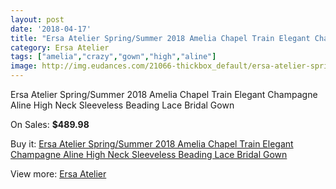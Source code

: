 ```yaml
---
layout: post
date: '2018-04-17'
title: "Ersa Atelier Spring/Summer 2018 Amelia Chapel Train Elegant Champagne Aline High Neck Sleeveless Beading Lace Bridal Gown"
category: Ersa Atelier
tags: ["amelia","crazy","gown","high","aline"]
image: http://img.eudances.com/21066-thickbox_default/ersa-atelier-spring-summer-2018-amelia-chapel-train-elegant-champagne-aline-high-neck-sleeveless-beading-lace-bridal-gown.jpg
---
```

Ersa Atelier Spring/Summer 2018 Amelia Chapel Train Elegant Champagne Aline High Neck Sleeveless Beading Lace Bridal Gown

On Sales: **$489.98**
<a href="https://www.eudances.com/en/ersa-atelier/6445-ersa-atelier-spring-summer-2018-amelia-chapel-train-elegant-champagne-aline-high-neck-sleeveless-beading-lace-bridal-gown.html"><amp-img layout="responsive" width="600" height="600" src="//img.eudances.com/21066-thickbox_default/ersa-atelier-spring-summer-2018-amelia-chapel-train-elegant-champagne-aline-high-neck-sleeveless-beading-lace-bridal-gown.jpg" alt="Ersa Atelier Spring/Summer 2018 Amelia Chapel Train Elegant Champagne Aline High Neck Sleeveless Beading Lace Bridal Gown 0" /></a>
<a href="https://www.eudances.com/en/ersa-atelier/6445-ersa-atelier-spring-summer-2018-amelia-chapel-train-elegant-champagne-aline-high-neck-sleeveless-beading-lace-bridal-gown.html"><amp-img layout="responsive" width="600" height="600" src="//img.eudances.com/21073-thickbox_default/ersa-atelier-spring-summer-2018-amelia-chapel-train-elegant-champagne-aline-high-neck-sleeveless-beading-lace-bridal-gown.jpg" alt="Ersa Atelier Spring/Summer 2018 Amelia Chapel Train Elegant Champagne Aline High Neck Sleeveless Beading Lace Bridal Gown 1" /></a>
<a href="https://www.eudances.com/en/ersa-atelier/6445-ersa-atelier-spring-summer-2018-amelia-chapel-train-elegant-champagne-aline-high-neck-sleeveless-beading-lace-bridal-gown.html"><amp-img layout="responsive" width="600" height="600" src="//img.eudances.com/21072-thickbox_default/ersa-atelier-spring-summer-2018-amelia-chapel-train-elegant-champagne-aline-high-neck-sleeveless-beading-lace-bridal-gown.jpg" alt="Ersa Atelier Spring/Summer 2018 Amelia Chapel Train Elegant Champagne Aline High Neck Sleeveless Beading Lace Bridal Gown 2" /></a>
<a href="https://www.eudances.com/en/ersa-atelier/6445-ersa-atelier-spring-summer-2018-amelia-chapel-train-elegant-champagne-aline-high-neck-sleeveless-beading-lace-bridal-gown.html"><amp-img layout="responsive" width="600" height="600" src="//img.eudances.com/21071-thickbox_default/ersa-atelier-spring-summer-2018-amelia-chapel-train-elegant-champagne-aline-high-neck-sleeveless-beading-lace-bridal-gown.jpg" alt="Ersa Atelier Spring/Summer 2018 Amelia Chapel Train Elegant Champagne Aline High Neck Sleeveless Beading Lace Bridal Gown 3" /></a>
<a href="https://www.eudances.com/en/ersa-atelier/6445-ersa-atelier-spring-summer-2018-amelia-chapel-train-elegant-champagne-aline-high-neck-sleeveless-beading-lace-bridal-gown.html"><amp-img layout="responsive" width="600" height="600" src="//img.eudances.com/21070-thickbox_default/ersa-atelier-spring-summer-2018-amelia-chapel-train-elegant-champagne-aline-high-neck-sleeveless-beading-lace-bridal-gown.jpg" alt="Ersa Atelier Spring/Summer 2018 Amelia Chapel Train Elegant Champagne Aline High Neck Sleeveless Beading Lace Bridal Gown 4" /></a>
<a href="https://www.eudances.com/en/ersa-atelier/6445-ersa-atelier-spring-summer-2018-amelia-chapel-train-elegant-champagne-aline-high-neck-sleeveless-beading-lace-bridal-gown.html"><amp-img layout="responsive" width="600" height="600" src="//img.eudances.com/21069-thickbox_default/ersa-atelier-spring-summer-2018-amelia-chapel-train-elegant-champagne-aline-high-neck-sleeveless-beading-lace-bridal-gown.jpg" alt="Ersa Atelier Spring/Summer 2018 Amelia Chapel Train Elegant Champagne Aline High Neck Sleeveless Beading Lace Bridal Gown 5" /></a>
<a href="https://www.eudances.com/en/ersa-atelier/6445-ersa-atelier-spring-summer-2018-amelia-chapel-train-elegant-champagne-aline-high-neck-sleeveless-beading-lace-bridal-gown.html"><amp-img layout="responsive" width="600" height="600" src="//img.eudances.com/21068-thickbox_default/ersa-atelier-spring-summer-2018-amelia-chapel-train-elegant-champagne-aline-high-neck-sleeveless-beading-lace-bridal-gown.jpg" alt="Ersa Atelier Spring/Summer 2018 Amelia Chapel Train Elegant Champagne Aline High Neck Sleeveless Beading Lace Bridal Gown 6" /></a>
<a href="https://www.eudances.com/en/ersa-atelier/6445-ersa-atelier-spring-summer-2018-amelia-chapel-train-elegant-champagne-aline-high-neck-sleeveless-beading-lace-bridal-gown.html"><amp-img layout="responsive" width="600" height="600" src="//img.eudances.com/21067-thickbox_default/ersa-atelier-spring-summer-2018-amelia-chapel-train-elegant-champagne-aline-high-neck-sleeveless-beading-lace-bridal-gown.jpg" alt="Ersa Atelier Spring/Summer 2018 Amelia Chapel Train Elegant Champagne Aline High Neck Sleeveless Beading Lace Bridal Gown 7" /></a>

Buy it: [Ersa Atelier Spring/Summer 2018 Amelia Chapel Train Elegant Champagne Aline High Neck Sleeveless Beading Lace Bridal Gown](https://www.eudances.com/en/ersa-atelier/6445-ersa-atelier-spring-summer-2018-amelia-chapel-train-elegant-champagne-aline-high-neck-sleeveless-beading-lace-bridal-gown.html "Ersa Atelier Spring/Summer 2018 Amelia Chapel Train Elegant Champagne Aline High Neck Sleeveless Beading Lace Bridal Gown")

View more: [Ersa Atelier](https://www.eudances.com/en/103-ersa-atelier "Ersa Atelier")